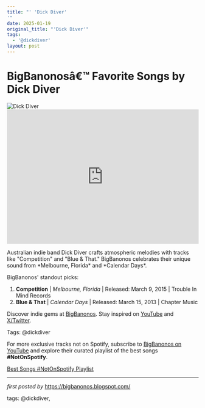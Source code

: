 ```yaml
---
title: "' 'Dick Diver'
'"
date: 2025-01-19
original_title: "'Dick Diver'"
tags:
  - '@dickdiver'
layout: post
---
```

 <!-- Title of the Post -->
<h1 >BigBanonosâ€™ Favorite Songs by Dick Diver</h1> <!-- Featured Image -->
<div > <img src="https://i.scdn.co/image/3e53b0e3dbc76975ccdb6c4701d70e36b8b2db06" alt="Dick Diver">
</div> <!-- Spotify Embed -->
<div > <iframe src="https://open.spotify.com/embed/playlist/66FSY6TRFIfs36LQzbcr6y?utm_source=generator" width="100%" height="352" frameBorder="0" allowfullscreen="" allow="autoplay; clipboard-write; encrypted-media; fullscreen; picture-in-picture" loading="lazy"></iframe>
</div> <!-- Introductory Text -->
<p >Australian indie band Dick Diver crafts atmospheric melodies with tracks like "Competition" and "Blue & That." BigBanonos celebrates their unique sound from *Melbourne, Florida* and *Calendar Days*.</p> <!-- Song Highlights -->
<div > <p>BigBanonos' standout picks:</p> <ol> <li><strong>Competition</strong> | <em>Melbourne, Florida</em> | Released: March 9, 2015 | Trouble In Mind Records</li> <li><strong>Blue & That</strong> | <em>Calendar Days</em> | Released: March 15, 2013 | Chapter Music</li> </ol>
</div> <!-- Footer Links -->
<div > <p>Discover indie gems at <a href="https://bigbanonos.blogspot.com/" target="_blank">BigBanonos</a>. Stay inspired on <a href="https://www.youtube.com/@BigBanonos" target="_blank">YouTube</a> and <a href="https://x.com/bigbanonos" target="_blank">X/Twitter</a>.</p>
</div> <!-- Tags -->
<p >Tags: @dickdiver</p> 

<!--Subscribe and Playlist Links-->
<div>
    <p>For more exclusive tracks not on Spotify, subscribe to <a href="https://www.youtube.com/@BigBanonos" target="_blank">BigBanonos on YouTube</a> and explore their curated playlist of the best songs <strong>#NotOnSpotify</strong>.</p>
    <p><a href="https://www.youtube.com/playlist?list=PLtuNtuTatqI0kFahUCbtbfenC_ET5O_tr" target="_blank">Best Songs #NotOnSpotify Playlist<br /></a></p></div>

<hr />

<p><em>first posted by</em> <a href="https://bigbanonos.blogspot.com/" rel="noopener" target="_new">https://bigbanonos.blogspot.com/</a></p>

<p>tags: @dickdiver,</p>
